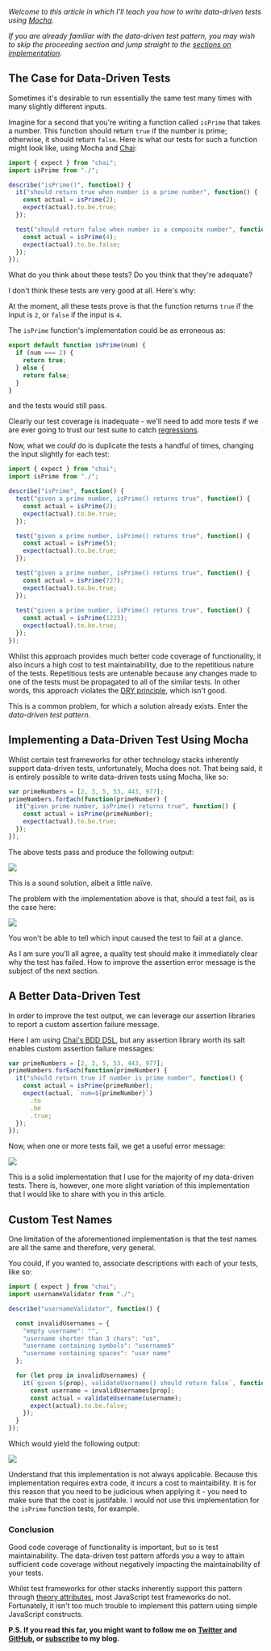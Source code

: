 *Welcome to this article in which I'll teach you how to write data-driven tests using [Mocha](https://mochajs.org/).*

*If you are already familiar with the data-driven test pattern, you may wish to skip the proceeding section and jump straight to the [sections on implementation](#implementation).*

## The Case for Data-Driven Tests

Sometimes it's desirable to run essentially the same test many times with many slightly different inputs. 

Imagine for a second that you're writing a function called `isPrime` that takes a number. This function should return `true` if the number is prime; otherwise, it should return `false`. Here is what our tests for such a function might look like, using Mocha and [Chai](http://chaijs.com/):

```javascript
import { expect } from "chai";
import isPrime from "./";

describe("isPrime()", function() {
  it("should return true when number is a prime number", function() {
    const actual = isPrime(2);
    expect(actual).to.be.true;
  });

  test("should return false when number is a composite number", function() {
    const actual = isPrime(4);
    expect(actual).to.be.false;
  });
});
```

What do you think about these tests? Do you think that they're adequate?

I don't think these tests are very good at all. Here's why:

At the moment, all these tests prove is that the function returns `true` if the input is `2`, or `false` if the input is `4`. 

The `isPrime` function's implementation could be as erroneous as: 

```javascript
export default function isPrime(num) {
  if (num === 2) {
    return true;
  } else {
    return false;
  }
}
```

and the tests would still pass.

Clearly our test coverage is inadequate - we'll need to add more tests if we are ever going to trust our test suite to catch [regressions](https://en.wikipedia.org/wiki/Software_regression).  

Now, what we *could* do is duplicate the tests a handful of times, changing the input slightly for each test:

```javascript
import { expect } from "chai";
import isPrime from "./";

describe("isPrime", function() {
  test("given a prime number, isPrime() returns true", function() {
    const actual = isPrime(2);
    expect(actual).to.be.true;
  });

  test("given a prime number, isPrime() returns true", function() {
    const actual = isPrime(5);
    expect(actual).to.be.true;
  });

  test("given a prime number, isPrime() returns true", function() {
    const actual = isPrime(727);
    expect(actual).to.be.true;
  });
  
  test("given a prime number, isPrime() returns true", function() {
    const actual = isPrime(1223);
    expect(actual).to.be.true;
  });
});
```

Whilst this approach provides much better code coverage of functionality, it also incurs a high cost to test maintainability, due to the repetitious nature of the tests. Repetitious tests are untenable because any changes made to one of the tests must be propagated to all of the similar tests. In other words, this approach violates the [DRY principle](), which isn't good.

This is a common problem, for which a solution already exists. Enter the *data-driven test pattern*.

<h2 id="implementation">Implementing a Data-Driven Test Using Mocha</h2>

Whilst certain test frameworks for other technology stacks inherently support data-driven tests, unfortunately, Mocha does not. That being said, it is entirely possible to write data-driven tests using Mocha, like so:

```javascript
var primeNumbers = [2, 3, 5, 53, 443, 977];
primeNumbers.forEach(function(primeNumber) {
  it("given prime number, isPrime() returns true", function() {
    const actual = isPrime(primeNumber);
    expect(actual).to.be.true;
  });
});
```

The above tests pass and produce the following output:

![](https://i.imgur.com/tHDKHLx.png)

This is a sound solution, albeit a little naïve.

The problem with the implementation above is that, should a test fail, as is the case here:

![](https://i.imgur.com/3OCsga0.png)

You won't be able to tell which input caused the test to fail at a glance. 

As I am sure you'll all agree, a quality test should make it immediately clear why the test has failed. How to improve the assertion error message is the subject of the next section.

## A Better Data-Driven Test

In order to improve the test output, we can leverage our assertion libraries to report a custom assertion failure message.

Here I am using [Chai's BDD DSL](http://chaijs.com/api/bdd/), but any assertion library worth its salt enables custom assertion failure messages:

```javascript
var primeNumbers = [2, 3, 5, 53, 443, 977];
primeNumbers.forEach(function(primeNumber) {
  it("should return true if number is prime number", function() {
    const actual = isPrime(primeNumber);
    expect(actual, `num=${primeNumber}`)
      .to
      .be
      .true;
  });
});
```
Now, when one or more tests fail, we get a useful error message:

![](https://i.imgur.com/JkuHnr9.png)

This is a solid implementation that I use for the majority of my data-driven tests. There is, however, one more slight variation of this implementation that I would like to share with you in this article. 

## Custom Test Names

One limitation of the aforementioned implementation is that the test names are all the same and therefore, very general. 

You could, if you wanted to, associate descriptions with each of your tests, like so:

```javascript
import { expect } from "chai";
import usernameValidator from "./";

describe("usernameValidator", function() {

  const invalidUsernames = {
    "empty username": "",
    "username shorter than 3 chars": "us",
    "username containing symbols": "username$"
    "username containing spaces": "user name"
  };

  for (let prop in invalidUsernames) {
    it(`given ${prop}, validateUsername() should return false`, function () {
      const username = invalidUsernames[prop];
      const actual = validateUsername(username);
      expect(actual).to.be.false;
    });
  }
});
```

Which would yield the following output:

![](https://i.imgur.com/QebBEBI.png)

Understand that this implementation is not always applicable.  Because this implementation requires extra code, it incurs a cost to maintaibility. It is for this reason that you need to be judicious when applying it - you need to make sure that the cost is justifable. I would not use this implementation for the `isPrime` function tests, for example.
### Conclusion

Good code coverage of functionality is important, but so is test maintainability. The data-driven test pattern affords you a way to attain sufficient code coverage without negatively impacting the maintainability of your tests.

Whilst test frameworks for other stacks inherently support this pattern through [theory attributes](http://xunit.github.io/docs/getting-started-desktop.html#write-first-theory), most JavaScript test frameworks do not. Fortunately, it isn't too much trouble to implement this pattern using simple JavaScript constructs.

**P.S. If you read this far, you might want to follow me on [Twitter](https://twitter.com/bookercodes) and [GitHub](https://github.com/alexbooker), or [subscribe](https://booker.codes/rss/) to my blog.**

